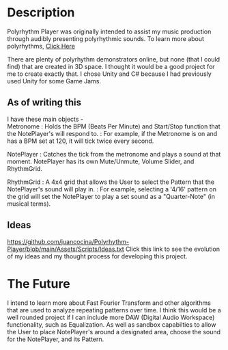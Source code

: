# Description

Polyrhythm Player was originally intended to assist my music production through audibly presenting polyrhythmic sounds.
To learn more about polyrhythms, [Click Here](https://www.beyondmusictheory.org/polyrhythms/)

There are plenty of polyrhythm demonstrators online, but none (that I could find) that are created in 3D space. I thought it would be a good project for me to create exactly that.
I chose Unity and C# because I had previously used Unity for some Game Jams.

## As of writing this 
I have these main objects -  
Metronome
: Holds the BPM (Beats Per Minute) and Start/Stop function that the NotePlayer's will respond to.
: For example, if the Metronome is on and has a BPM set at 120, it will tick twice every second.

NotePlayer
: Catches the tick from the metronome and plays a sound at that moment. NotePlayer has its own Mute/Unmute, Volume Slider, and RhythmGrid.

RhythmGrid
: A 4x4 grid that allows the User to select the Pattern that the NotePlayer's sound will play in.
: For example, selecting a '4/16' pattern on the grid will set the NotePlayer to play a set sound as a "Quarter-Note" (in musical terms).

## Ideas 
https://github.com/juancocina/Polyrhythm-Player/blob/main/Assets/Scripts/Ideas.txt
Click this link to see the evolution of my ideas and my thought process for developing this project.

# The Future
I intend to learn more about Fast Fourier Transform and other algorithms that are used to analyze repeating patterns over time.
I think this would be a well rounded project if I can include more DAW (Digital Audio Workspace) functionality, such as Equalization.
As well as sandbox capabilties to allow the User to place NotePlayer's around a designated area, choose the sound for the NotePlayer, and its Pattern.




